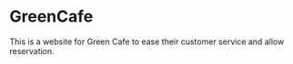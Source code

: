 # GreenCafe

This is a website for Green Cafe to ease their customer service and allow reservation.

